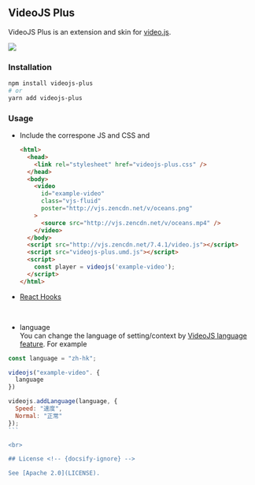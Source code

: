 ## VideoJS Plus <!-- {docsify-ignore-all} -->

VideoJS Plus is an extension and skin for [video.js](https://github.com/videojs/video.js). <br>

<img src="./screenshot/electron-frameless-player.png">

### Installation

```bash
npm install videojs-plus
# or
yarn add videojs-plus
```

### Usage

- Include the correspone JS and CSS and

  ```html highlight=3,14,15,17
  <html>
    <head>
      <link rel="stylesheet" href="videojs-plus.css" />
    </head>
    <body>
      <video
        id="example-video"
        class="vjs-fluid"
        poster="http://vjs.zencdn.net/v/oceans.png"
      >
        <source src="http://vjs.zencdn.net/v/oceans.mp4" />
      </video>
    </body>
    <script src="http://vjs.zencdn.net/7.4.1/video.js"></script>
    <script src="videojs-plus.umd.js"></script>
    <script>
      const player = videojs('example-video');
    </script>
  </html>
  ```

- [React Hooks](https://codesandbox.io/s/71z2lm4ko6)

<br>

- language <br>
  You can change the language of setting/context by [VideoJS language feature](https://docs.videojs.com/docs/guides/languages.html). For example

````js
const language = "zh-hk";

videojs("example-video". {
  language
})

videojs.addLanguage(language, {
  Speed: "速度",
  Normal: "正常"
});
```

<br>

## License <!-- {docsify-ignore} -->

See [Apache 2.0](LICENSE).
````
